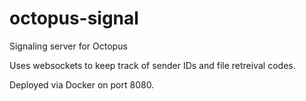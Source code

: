 # octopus-signal
Signaling server for Octopus

Uses websockets to keep track of sender IDs and file retreival codes.

Deployed via Docker on port 8080.
